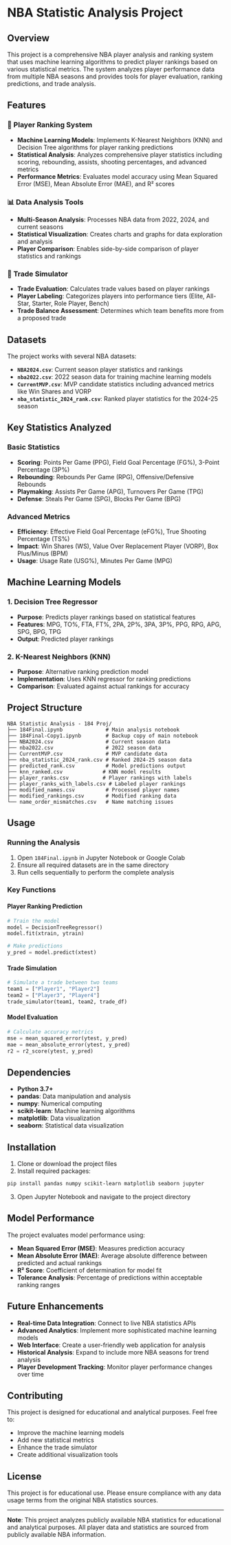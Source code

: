 # NBA Statistic Analysis Project

## Overview
This project is a comprehensive NBA player analysis and ranking system that uses machine learning algorithms to predict player rankings based on various statistical metrics. The system analyzes player performance data from multiple NBA seasons and provides tools for player evaluation, ranking predictions, and trade analysis.

## Features

### 🏀 Player Ranking System
- **Machine Learning Models**: Implements K-Nearest Neighbors (KNN) and Decision Tree algorithms for player ranking predictions
- **Statistical Analysis**: Analyzes comprehensive player statistics including scoring, rebounding, assists, shooting percentages, and advanced metrics
- **Performance Metrics**: Evaluates model accuracy using Mean Squared Error (MSE), Mean Absolute Error (MAE), and R² scores

### 📊 Data Analysis Tools
- **Multi-Season Analysis**: Processes NBA data from 2022, 2024, and current seasons
- **Statistical Visualization**: Creates charts and graphs for data exploration and analysis
- **Player Comparison**: Enables side-by-side comparison of player statistics and rankings

### 🔄 Trade Simulator
- **Trade Evaluation**: Calculates trade values based on player rankings
- **Player Labeling**: Categorizes players into performance tiers (Elite, All-Star, Starter, Role Player, Bench)
- **Trade Balance Assessment**: Determines which team benefits more from a proposed trade

## Datasets

The project works with several NBA datasets:

- **`NBA2024.csv`**: Current season player statistics and rankings
- **`nba2022.csv`**: 2022 season data for training machine learning models
- **`CurrentMVP.csv`**: MVP candidate statistics including advanced metrics like Win Shares and VORP
- **`nba_statistic_2024_rank.csv`**: Ranked player statistics for the 2024-25 season

## Key Statistics Analyzed

### Basic Statistics
- **Scoring**: Points Per Game (PPG), Field Goal Percentage (FG%), 3-Point Percentage (3P%)
- **Rebounding**: Rebounds Per Game (RPG), Offensive/Defensive Rebounds
- **Playmaking**: Assists Per Game (APG), Turnovers Per Game (TPG)
- **Defense**: Steals Per Game (SPG), Blocks Per Game (BPG)

### Advanced Metrics
- **Efficiency**: Effective Field Goal Percentage (eFG%), True Shooting Percentage (TS%)
- **Impact**: Win Shares (WS), Value Over Replacement Player (VORP), Box Plus/Minus (BPM)
- **Usage**: Usage Rate (USG%), Minutes Per Game (MPG)

## Machine Learning Models

### 1. Decision Tree Regressor
- **Purpose**: Predicts player rankings based on statistical features
- **Features**: MPG, TO%, FTA, FT%, 2PA, 2P%, 3PA, 3P%, PPG, RPG, APG, SPG, BPG, TPG
- **Output**: Predicted player rankings

### 2. K-Nearest Neighbors (KNN)
- **Purpose**: Alternative ranking prediction model
- **Implementation**: Uses KNN regressor for ranking predictions
- **Comparison**: Evaluated against actual rankings for accuracy

## Project Structure

```
NBA Statistic Analysis - 184 Proj/
├── 184Final.ipynb              # Main analysis notebook
├── 184Final-Copy1.ipynb        # Backup copy of main notebook
├── NBA2024.csv                 # Current season data
├── nba2022.csv                 # 2022 season data
├── CurrentMVP.csv              # MVP candidate data
├── nba_statistic_2024_rank.csv # Ranked 2024-25 season data
├── predicted_rank.csv          # Model predictions output
├── knn_ranked.csv             # KNN model results
├── player_ranks.csv           # Player rankings with labels
├── player_ranks_with_labels.csv # Labeled player rankings
├── modified_names.csv          # Processed player names
├── modified_rankings.csv       # Modified ranking data
└── name_order_mismatches.csv   # Name matching issues
```

## Usage

### Running the Analysis
1. Open `184Final.ipynb` in Jupyter Notebook or Google Colab
2. Ensure all required datasets are in the same directory
3. Run cells sequentially to perform the complete analysis

### Key Functions

#### Player Ranking Prediction
```python
# Train the model
model = DecisionTreeRegressor()
model.fit(xtrain, ytrain)

# Make predictions
y_pred = model.predict(xtest)
```

#### Trade Simulation
```python
# Simulate a trade between two teams
team1 = ["Player1", "Player2"]
team2 = ["Player3", "Player4"]
trade_simulator(team1, team2, trade_df)
```

#### Model Evaluation
```python
# Calculate accuracy metrics
mse = mean_squared_error(ytest, y_pred)
mae = mean_absolute_error(ytest, y_pred)
r2 = r2_score(ytest, y_pred)
```

## Dependencies

- **Python 3.7+**
- **pandas**: Data manipulation and analysis
- **numpy**: Numerical computing
- **scikit-learn**: Machine learning algorithms
- **matplotlib**: Data visualization
- **seaborn**: Statistical data visualization

## Installation

1. Clone or download the project files
2. Install required packages:
```bash
pip install pandas numpy scikit-learn matplotlib seaborn jupyter
```
3. Open Jupyter Notebook and navigate to the project directory

## Model Performance

The project evaluates model performance using:
- **Mean Squared Error (MSE)**: Measures prediction accuracy
- **Mean Absolute Error (MAE)**: Average absolute difference between predicted and actual rankings
- **R² Score**: Coefficient of determination for model fit
- **Tolerance Analysis**: Percentage of predictions within acceptable ranking ranges

## Future Enhancements

- **Real-time Data Integration**: Connect to live NBA statistics APIs
- **Advanced Analytics**: Implement more sophisticated machine learning models
- **Web Interface**: Create a user-friendly web application for analysis
- **Historical Analysis**: Expand to include more NBA seasons for trend analysis
- **Player Development Tracking**: Monitor player performance changes over time

## Contributing

This project is designed for educational and analytical purposes. Feel free to:
- Improve the machine learning models
- Add new statistical metrics
- Enhance the trade simulator
- Create additional visualization tools

## License

This project is for educational use. Please ensure compliance with any data usage terms from the original NBA statistics sources.

---

**Note**: This project analyzes publicly available NBA statistics for educational and analytical purposes. All player data and statistics are sourced from publicly available NBA information.
